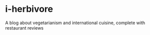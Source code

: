 # i-herbivore
A blog about vegetarianism and international cuisine, complete with restaurant reviews
